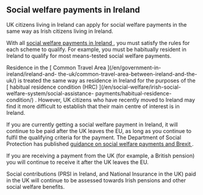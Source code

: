 ##  Social welfare payments in Ireland

UK citizens living in Ireland can apply for social welfare payments in the
same way as Irish citizens living in Ireland.

With all [ social welfare payments in Ireland
](http://www.citizensinformation.ie/en/social_welfare/social_welfare_payments/)
, you must satisfy the rules for each scheme to qualify. For example, you must
be habitually resident in Ireland to qualify for most means-tested social
welfare payments.

Residence in the [ Common Travel Area ](/en/government-in-ireland/ireland-and-
the-uk/common-travel-area-between-ireland-and-the-uk/) is treated the same way
as residence in Ireland for the purposes of the [ habitual residence condition
(HRC) ](/en/social-welfare/irish-social-welfare-system/social-assistance-
payments/habitual-residence-condition/) . However, UK citizens who have
recently moved to Ireland may find it more difficult to establish that their
main centre of interest is in Ireland.

If you are currently getting a social welfare payment in Ireland, it will
continue to be paid after the UK leaves the EU, as long as you continue to
fulfil the qualifying criteria for the payment. The Department of Social
Protection has published [ guidance on social welfare payments and Brexit
](https://www.gov.ie/en/organisation-information/96847e-brexit-update-deasp/)
.

If you are receiving a payment from the UK (for example, a British pension)
you will continue to receive it after the UK leaves the EU.

Social contributions (PRSI in Ireland, and National Insurance in the UK) paid
in the UK will continue to be assessed towards Irish pensions and other social
welfare benefits.
